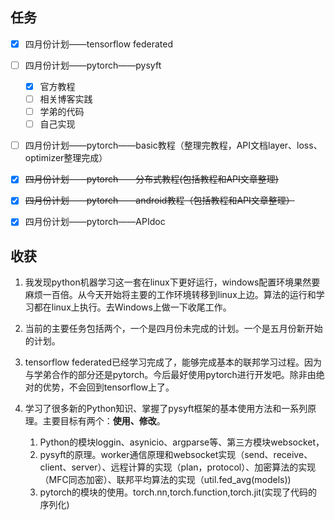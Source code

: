 ## 任务

- [x] 四月份计划——tensorflow federated
- [ ] 四月份计划——pytorch——pysyft
  - [x] 官方教程
  - [ ] 相关博客实践
  - [ ] 学弟的代码
  - [ ] 自己实现
- [ ] 四月份计划——pytorch——basic教程（整理完教程，API文档layer、loss、optimizer整理完成）
- [x] ~~四月份计划——pytorch——分布式教程(包括教程和API文章整理)~~
- [x] ~~四月份计划——pytorch——android教程（包括教程和API文章整理）~~
- [x] 四月份计划——pytorch——APIdoc



## 收获

1. 我发现python机器学习这一套在linux下更好运行，windows配置环境果然要麻烦一百倍。从今天开始将主要的工作环境转移到linux上边。算法的运行和学习都在linux上执行。去Windows上做一下收尾工作。
2. 当前的主要任务包括两个，一个是四月份未完成的计划。一个是五月份新开始的计划。
3. tensorflow federated已经学习完成了，能够完成基本的联邦学习过程。因为与学弟合作的部分还是pytorch。今后最好使用pytorch进行开发吧。除非由绝对的优势，不会回到tensorflow上了。

4. 学习了很多新的Python知识、掌握了pysyft框架的基本使用方法和一系列原理。主要目标有两个：**使用、修改**。
   1. Python的模块loggin、asynicio、argparse等、第三方模块websocket，
   2. pysyft的原理。worker通信原理和websocket实现（send、receive、client、server）、远程计算的实现（plan，protocol）、加密算法的实现（MFC同态加密）、联邦平均算法的实现（util.fed_avg(models))
   3. pytorch的模块的使用。torch.nn,torch.function,torch.jit(实现了代码的序列化)
  